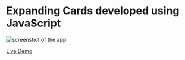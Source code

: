 # Expanding Cards developed using JavaScript
 
![screenshot of the app](https://raw.githubusercontent.com/praveenorugantitech/praveenorugantitech-javascript-projects/master/praveenorugantitech-expanding-cards/screenshot.PNG "Age Calculator")


[Live Demo](https://praveenorugantitech.github.io/praveenorugantitech-javascript-projects/praveenorugantitech-expanding-cards/Demo)



